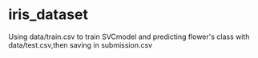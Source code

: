 # iris_dataset
Using data/train.csv to train SVCmodel and predicting flower's class with data/test.csv,then saving in submission.csv
